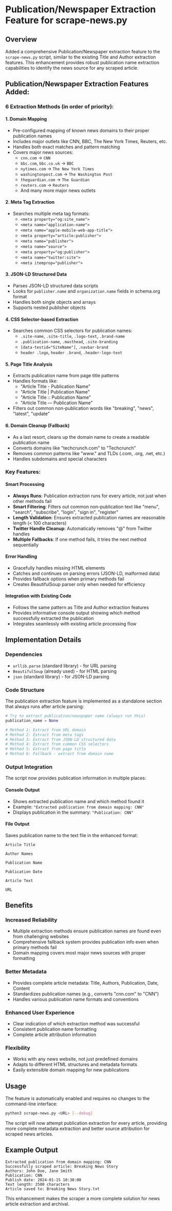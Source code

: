# Publication/Newspaper Extraction Feature for scrape-news.py

## Overview
Added a comprehensive Publication/Newspaper extraction feature to the `scrape-news.py` script, similar to the existing Title and Author extraction features. This enhancement provides robust publication name extraction capabilities to identify the news source for any scraped article.

## Publication/Newspaper Extraction Features Added:

### **6 Extraction Methods (in order of priority):**

#### **1. Domain Mapping**
- Pre-configured mapping of known news domains to their proper publication names
- Includes major outlets like CNN, BBC, The New York Times, Reuters, etc.
- Handles both exact matches and pattern matching
- Covers major news sources:
  - `cnn.com` → `CNN`
  - `bbc.com`, `bbc.co.uk` → `BBC`
  - `nytimes.com` → `The New York Times`
  - `washingtonpost.com` → `The Washington Post`
  - `theguardian.com` → `The Guardian`
  - `reuters.com` → `Reuters`
  - And many more major news outlets

#### **2. Meta Tag Extraction**
- Searches multiple meta tag formats:
  - `<meta property="og:site_name">`
  - `<meta name="application-name">`
  - `<meta name="apple-mobile-web-app-title">`
  - `<meta property="article:publisher">`
  - `<meta name="publisher">`
  - `<meta name="source">`
  - `<meta property="og:publisher">`
  - `<meta name="twitter:site">`
  - `<meta itemprop="publisher">`

#### **3. JSON-LD Structured Data**
- Parses JSON-LD structured data scripts
- Looks for `publisher.name` and `organization.name` fields in schema.org format
- Handles both single objects and arrays
- Supports nested publisher objects

#### **4. CSS Selector-based Extraction**
- Searches common CSS selectors for publication names:
  - `.site-name`, `.site-title`, `.logo-text`, `.brand-name`
  - `.publication-name`, `.masthead`, `.site-branding`
  - `[data-testid="SiteName"]`, `.navbar-brand`
  - `header .logo`, `header .brand`, `.header-logo-text`

#### **5. Page Title Analysis**
- Extracts publication name from page title patterns
- Handles formats like:
  - "Article Title - Publication Name"
  - "Article Title | Publication Name"
  - "Article Title :: Publication Name"
  - "Article Title — Publication Name"
- Filters out common non-publication words like "breaking", "news", "latest", "update"

#### **6. Domain Cleanup (Fallback)**
- As a last resort, cleans up the domain name to create a readable publication name
- Converts domains like "techcrunch.com" to "Techcrunch"
- Removes common patterns like "www." and TLDs (.com, .org, .net, etc.)
- Handles subdomains and special characters

### **Key Features:**

#### **Smart Processing**
- **Always Runs**: Publication extraction runs for every article, not just when other methods fail
- **Smart Filtering**: Filters out common non-publication text like "menu", "search", "subscribe", "login", "sign in", "register"
- **Length Validation**: Ensures extracted publication names are reasonable length (< 100 characters)
- **Twitter Handle Cleanup**: Automatically removes "@" from Twitter handles
- **Multiple Fallbacks**: If one method fails, it tries the next method sequentially

#### **Error Handling**
- Gracefully handles missing HTML elements
- Catches and continues on parsing errors (JSON-LD, malformed data)
- Provides fallback options when primary methods fail
- Creates BeautifulSoup parser only when needed for efficiency

#### **Integration with Existing Code**
- Follows the same pattern as Title and Author extraction features
- Provides informative console output showing which method successfully extracted the publication
- Integrates seamlessly with existing article processing flow

## Implementation Details

### Dependencies
- `urllib.parse` (standard library) - for URL parsing
- `BeautifulSoup` (already used) - for HTML parsing
- `json` (standard library) - for JSON-LD parsing

### Code Structure
The publication extraction feature is implemented as a standalone section that always runs after article parsing:

```python
# Try to extract publication/newspaper name (always run this)
publication_name = None

# Method 1: Extract from URL domain
# Method 2: Extract from meta tags
# Method 3: Extract from JSON-LD structured data
# Method 4: Extract from common CSS selectors
# Method 5: Extract from page title
# Method 6: Fallback - extract from domain name
```

### Output Integration
The script now provides publication information in multiple places:

#### **Console Output**
- Shows extracted publication name and which method found it
- Example: `"Extracted publication from domain mapping: CNN"`
- Displays publication in the summary: `"Publication: CNN"`

#### **File Output**
Saves publication name to the text file in the enhanced format:
```
Article Title

Author Names

Publication Name

Publication Date

Article Text

URL
```

## Benefits

### **Increased Reliability**
- Multiple extraction methods ensure publication names are found even from challenging websites
- Comprehensive fallback system provides publication info even when primary methods fail
- Domain mapping covers most major news sources with proper formatting

### **Better Metadata**
- Provides complete article metadata: Title, Authors, Publication, Date, Content
- Standardizes publication names (e.g., converts "cnn.com" to "CNN")
- Handles various publication name formats and conventions

### **Enhanced User Experience**
- Clear indication of which extraction method was successful
- Consistent publication name formatting
- Complete article attribution information

### **Flexibility**
- Works with any news website, not just predefined domains
- Adapts to different HTML structures and metadata formats
- Easily extensible domain mapping for new publications

## Usage

The feature is automatically enabled and requires no changes to the command-line interface:

```bash
python3 scrape-news.py <URL> [--debug]
```

The script will now attempt publication extraction for every article, providing more complete metadata extraction and better source attribution for scraped news articles.

## Example Output

```
Extracted publication from domain mapping: CNN
Successfully scraped article: Breaking News Story
Authors: John Doe, Jane Smith
Publication: CNN
Publish date: 2024-01-15 10:30:00
Text length: 2500 characters
Article saved to: Breaking News Story.txt
```

This enhancement makes the scraper a more complete solution for news article extraction and archival.
